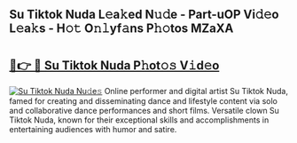 ## Su Tiktok Nuda L𝚎a𝚔ed N𝚞𝚍e - Part-uOP Vi𝚍𝚎o L𝚎a𝚔s - H𝚘𝚝 O𝚗𝚕yf𝚊ns P𝚑𝚘tos MZaXA

# <h2><a href="http://kf0mtq.oniu.top/?m=Su+Tiktok+Nuda">🔗👉 🔴 Su Tiktok Nuda P𝚑ot𝚘𝚜 V𝚒d𝚎o</a></h2>

[![Su Tiktok Nuda Nu𝚍e𝚜](https://i.imgur.com/0qMVB7G.gif)](http://kf0mtq.oniu.top/?m=Su+Tiktok+Nuda)
Online performer and digital artist Su Tiktok Nuda, famed for creating and disseminating dance and lifestyle content via solo and collaborative dance performances and short films. Versatile clown Su Tiktok Nuda, known for their exceptional skills and accomplishments in entertaining audiences with humor and satire.  
